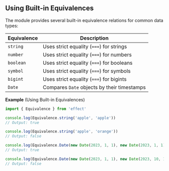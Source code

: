 ## Using Built-in Equivalences

The module provides several built-in equivalence relations for common data types:

| Equivalence | Description                                 |
| ----------- | ------------------------------------------- |
| `string`    | Uses strict equality (`===`) for strings    |
| `number`    | Uses strict equality (`===`) for numbers    |
| `boolean`   | Uses strict equality (`===`) for booleans   |
| `symbol`    | Uses strict equality (`===`) for symbols    |
| `bigint`    | Uses strict equality (`===`) for bigints    |
| `Date`      | Compares `Date` objects by their timestamps |

**Example** (Using Built-in Equivalences)

```ts twoslash
import { Equivalence } from 'effect'

console.log(Equivalence.string('apple', 'apple'))
// Output: true

console.log(Equivalence.string('apple', 'orange'))
// Output: false

console.log(Equivalence.Date(new Date(2023, 1, 1), new Date(2023, 1, 1)))
// Output: true

console.log(Equivalence.Date(new Date(2023, 1, 1), new Date(2023, 10, 1)))
// Output: false
```
